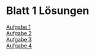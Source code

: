 # Blatt 1 Lösungen
[Aufgabe 1](/Blatt%201%20-%20Search/aufg1.md)  
[Aufgabe 2](/Blatt%201%20-%20Search/aufg2.md)  
[Aufgabe 3](/Blatt%201%20-%20Search/aufg3.md)  
[Aufgabe 4](/Blatt%201%20-%20Search/aufg4.md)  
